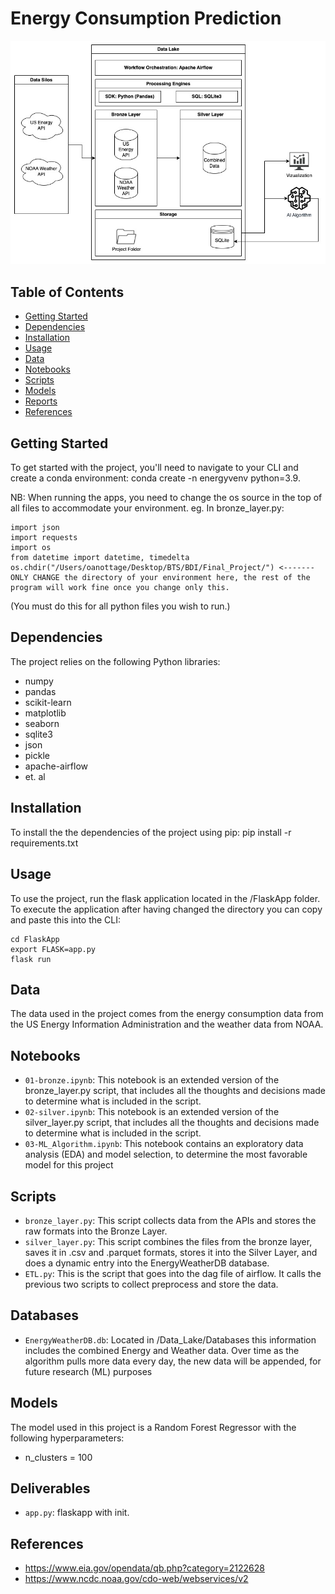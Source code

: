 # Energy Consumption Prediction

![BDIFinalArchitecture](FlaskApp/static/BDIFinalArchitecture.jpg)

## Table of Contents

- [Getting Started](#getting-started)
- [Dependencies](#dependencies)
- [Installation](#installation)
- [Usage](#usage)
- [Data](#data)
- [Notebooks](#notebooks)
- [Scripts](#scripts)
- [Models](#models)
- [Reports](#reports)
- [References](#references)

## Getting Started

To get started with the project, you'll need to navigate to your CLI and create a conda environment:
conda create -n energyvenv python=3.9.

NB: When running the apps, you need to change the os source in the top of all files to accommodate your environment.
eg. In bronze_layer.py:

```import pandas as pd
import json
import requests
import os
from datetime import datetime, timedelta
os.chdir("/Users/oanottage/Desktop/BTS/BDI/Final_Project/") <------- ONLY CHANGE the directory of your environment here, the rest of the program will work fine once you change only this.
```

(You must do this for all python files you wish to run.)

## Dependencies

The project relies on the following Python libraries:

- numpy
- pandas
- scikit-learn
- matplotlib
- seaborn
- sqlite3
- json
- pickle
- apache-airflow
- et. al

## Installation

To install the the dependencies of the project using pip:
pip install -r requirements.txt

## Usage

To use the project, run the flask application located in the /FlaskApp folder.
To execute the application after having changed the directory you can copy and paste this into the CLI:

```
cd FlaskApp
export FLASK=app.py
flask run
```

## Data

The data used in the project comes from the energy consumption data from the US Energy Information Administration and the weather data from NOAA.

## Notebooks

- `01-bronze.ipynb`: This notebook is an extended version of the bronze_layer.py script, that includes all the thoughts and decisions made to determine what is included in the script.
- `02-silver.ipynb`: This notebook is an extended version of the silver_layer.py script, that includes all the thoughts and decisions made to determine what is included in the script.
- `03-ML_Algorithm.ipynb`: This notebook contains an exploratory data analysis (EDA) and model selection, to determine the most favorable model for this project

## Scripts

- `bronze_layer.py`: This script collects data from the APIs and stores the raw formats into the Bronze Layer.
- `silver_layer.py`: This script combines the files from the bronze layer, saves it in .csv and .parquet formats, stores it into the Silver Layer, and does a dynamic entry into the EnergyWeatherDB database.
- `ETL.py`: This is the script that goes into the dag file of airflow. It calls the previous two scripts to collect preprocess and store the data.

## Databases

- `EnergyWeatherDB.db`: Located in /Data_Lake/Databases this information includes the combined Energy and Weather data. Over time as the algorithm pulls more data every day, the new data will be appended, for future research (ML) purposes

## Models

The model used in this project is a Random Forest Regressor with the following hyperparameters:

- n_clusters = 100

## Deliverables

- `app.py`: flaskapp with init.

## References

- https://www.eia.gov/opendata/qb.php?category=2122628
- https://www.ncdc.noaa.gov/cdo-web/webservices/v2
